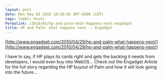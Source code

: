 ```yaml
---
layout: post
date: Mon May 03 2010 10:56:03 GMT-0500 (CDT)
tags: Tumblr Posts
Permalink: /2010/05/hp-and-palm-what-happens-next-engadget
title: HP and Palm: what happens next -- Engadget
---
```


[http://www.engadget.com/2010/04/29/hp-and-palm-what-happens-next/](http://www.engadget.com/2010/04/29/hp-and-palm-what-happens-next/)

I have to say, if HP plays its cards right and gets the backing it needs from developers, I would even buy into WebOS… Check out the Engadget Article for the full story regarding the HP buyout of Palm and how it will look going into the future…
